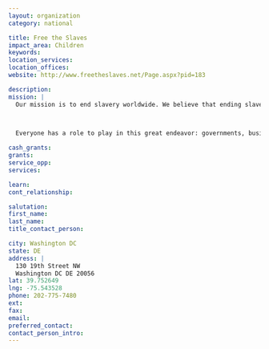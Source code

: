 ```yaml
---
layout: organization
category: national

title: Free the Slaves
impact_area: Children
keywords: 
location_services: 
location_offices: 
website: http://www.freetheslaves.net/Page.aspx?pid=183

description: 
mission: |
  Our mission is to end slavery worldwide. We believe that ending slavery is an ambitious and realizable goal.

  

  Everyone has a role to play in this great endeavor: governments, businesses, international aid organizations, consumers, YOU.

cash_grants: 
grants: 
service_opp: 
services: 

learn: 
cont_relationship: 

salutation: 
first_name: 
last_name: 
title_contact_person: 

city: Washington DC
state: DE
address: |
  130 19th Street NW  
  Washington DC DE 20056
lat: 39.752649
lng: -75.543528
phone: 202-775-7480
ext: 
fax: 
email: 
preferred_contact: 
contact_person_intro: 
---
```

